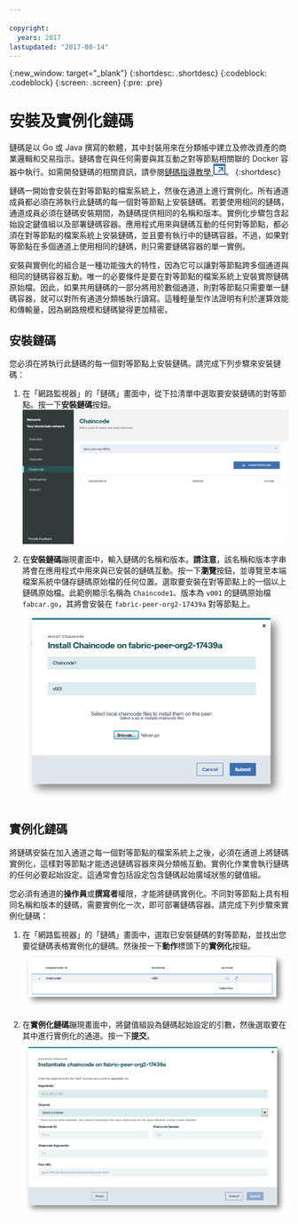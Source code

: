 ```yaml
---

copyright:
  years: 2017
lastupdated: "2017-08-14"
---
```


{:new_window: target="_blank"}
{:shortdesc: .shortdesc}
{:codeblock: .codeblock}
{:screen: .screen}
{:pre: .pre}

# 安裝及實例化鏈碼

鏈碼是以 Go 或 Java 撰寫的軟體，其中封裝用來在分類帳中建立及修改資產的商業邏輯和交易指示。鏈碼會在與任何需要與其互動之對等節點相關聯的 Docker 容器中執行。如需開發鏈碼的相關資訊，請參閱[鏈碼指導教學 ![外部鏈結圖示](../images/external_link.svg "外部鏈結圖示")](http://hyperledger-fabric.readthedocs.io/en/latest/chaincode.html)。
{:shortdesc}

鏈碼一開始會安裝在對等節點的檔案系統上，然後在通道上進行實例化。所有通道成員都必須在將執行此鏈碼的每一個對等節點上安裝鏈碼。若要使用相同的鏈碼，通道成員必須在鏈碼安裝期間，為鏈碼提供相同的名稱和版本。實例化步驟包含起始設定鍵值組以及部署鏈碼容器。應用程式用來與鏈碼互動的任何對等節點，都必須在對等節點的檔案系統上安裝鏈碼，並且要有執行中的鏈碼容器。不過，如果對等節點在多個通道上使用相同的鏈碼，則只需要鏈碼容器的單一實例。  

安裝與實例化的組合是一種功能強大的特性，因為它可以讓對等節點跨多個通道與相同的鏈碼容器互動。唯一的必要條件是要在對等節點的檔案系統上安裝實際鏈碼原始檔。因此，如果共用鏈碼的一部分將用於數個通道，則對等節點只需要單一鏈碼容器，就可以對所有通道分類帳執行讀寫。這種輕量型作法證明有利於運算效能和傳輸量，因為網路規模和鏈碼變得更加精密。  

## 安裝鏈碼
您必須在將執行此鏈碼的每一個對等節點上安裝鏈碼。請完成下列步驟來安裝鏈碼：
1. 在「網路監視器」的「鏈碼」畫面中，從下拉清單中選取要安裝鏈碼的對等節點。按一下**安裝鏈碼**按鈕。
  ![鏈碼畫面](../images/chaincode_install_overview.png "鏈碼畫面")  
  
2. 在**安裝鏈碼**蹦現畫面中，輸入鏈碼的名稱和版本。**請注意**，該名稱和版本字串將會在應用程式中用來與已安裝的鏈碼互動。按一下**瀏覽**按鈕，並導覽至本端檔案系統中儲存鏈碼原始檔的任何位置。選取要安裝在對等節點上的一個以上鏈碼原始檔。此範例顯示名稱為 `Chaincode1`、版本為 `v001` 的鏈碼原始檔 `fabcar.go`，其將會安裝在 `fabric-peer-org2-17439a` 對等節點上。
  ![安裝鏈碼](../images/chaincode_install.png "安裝鏈碼")

## 實例化鏈碼
將鏈碼安裝在加入通道之每一個對等節點的檔案系統上之後，必須在通道上將鏈碼實例化，這樣對等節點才能透過鏈碼容器來與分類帳互動。實例化作業會執行鏈碼的任何必要起始設定。這通常會包括設定包含鏈碼起始廣域狀態的鍵值組。  

您必須有通道的**操作員**或**撰寫者**權限，才能將鏈碼實例化。不同對等節點上具有相同名稱和版本的鏈碼，需要實例化一次，即可部署鏈碼容器。請完成下列步驟來實例化鏈碼：
1. 在「網路監視器」的「鏈碼」畫面中，選取已安裝鏈碼的對等節點，並找出您要從鏈碼表格實例化的鏈碼。然後按一下**動作**標頭下的**實例化**按鈕。  
  ![實例化鏈碼](../images/chaincode_instantiate.png "實例化鏈碼")  
  
2. 在**實例化鏈碼**蹦現畫面中，將鍵值組設為鏈碼起始設定的引數，然後選取要在其中進行實例化的通道。按一下**提交**。
  ![實例化鏈碼畫面](../images/chaincode_instantiate_panel.png "實例化鏈碼畫面")   
